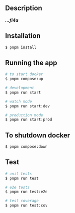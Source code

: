 ## Description
***...fi4a***

## Installation

```bash
$ pnpm install
```

## Running the app

```bash
# to start docker
$ pnpm compose:up

# development
$ pnpm run start

# watch mode
$ pnpm run start:dev

# production mode
$ pnpm run start:prod
```

## To shutdown docker
```bash  
$ pnpm compose:down
```

## Test

```bash
# unit tests
$ pnpm run test

# e2e tests
$ pnpm run test:e2e

# test coverage
$ pnpm run test:cov
```